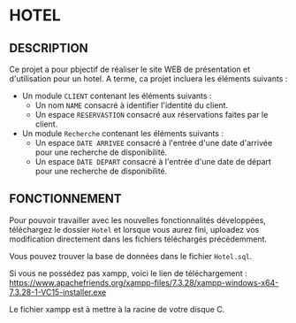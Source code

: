 # HOTEL

## DESCRIPTION

Ce projet a pour pbjectif de réaliser le site WEB de présentation et d'utilisation pour un hotel.
A terme, ca projet incluera les éléments suivants :

- Un module `CLIENT` contenant les éléments suivants :
  - Un nom `NAME` consacré à identifier l'identité du client.
  - Un espace `RESERVASTION` consacré aux réservations faites par le client.
- Un module `Recherche` contenant les éléments suivants :
  - Un espace `DATE ARRIVEE` consacré à l'entrée d'une date d'arrivée pour une recherche de disponibilité.
  - Un espace `DATE DEPART` consacré à l'entrée d'une date de départ pour une recherche de disponibilité.

## FONCTIONNEMENT

Pour pouvoir travailler avec les nouvelles fonctionnalités développées, téléchargez le dossier `Hotel` et lorsque vous aurez fini, uploadez vos modification directement dans les fichiers téléchargés précédemment.

Vous pouvez trouver la base de données dans le fichier `Hotel.sql`.

Si vous ne possédez pas xampp, voici le lien de téléchargement : https://www.apachefriends.org/xampp-files/7.3.28/xampp-windows-x64-7.3.28-1-VC15-installer.exe

Le fichier xampp est à mettre à la racine de votre disque C.
